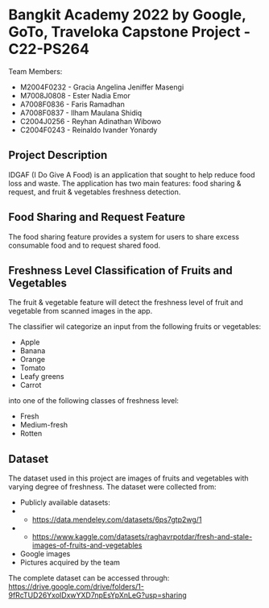 
# **Bangkit Academy 2022 by Google, GoTo, Traveloka** Capstone Project - C22-PS264

Team Members:
* M2004F0232 - Gracia Angelina Jeniffer Masengi
* M7008J0808 - Ester Nadia Emor
* A7008F0836 - Faris Ramadhan 
* A7008F0837 - Ilham Maulana Shidiq
* C2004J0256 - Reyhan Adinathan Wibowo
* C2004F0243 - Reinaldo Ivander Yonardy

## Project Description
IDGAF (I Do Give A Food) is an application that sought to help reduce food loss and waste. The application has two main features: food sharing & request, and fruit & vegetables freshness detection.

## Food Sharing and Request Feature
The food sharing feature provides a system for users to share excess consumable food and to request shared food.

## Freshness Level Classification of Fruits and Vegetables
The fruit & vegetable feature will detect the freshness level of fruit and vegetable from scanned images in the app.

The classifier wil categorize an input from the following fruits or vegetables:
* Apple
* Banana
* Orange
* Tomato
* Leafy greens
* Carrot

into one of the following classes of freshness level:
* Fresh
* Medium-fresh
* Rotten

## Dataset
The dataset used in this project are images of fruits and vegetables with varying degree of freshness. The dataset were collected from:
* Publicly available datasets:
* * https://data.mendeley.com/datasets/6ps7gtp2wg/1
* * https://www.kaggle.com/datasets/raghavrpotdar/fresh-and-stale-images-of-fruits-and-vegetables
* Google images
* Pictures acquired by the team

The complete dataset can be accessed through: <br>
https://drive.google.com/drive/folders/1-9fRcTUD26YxoIDxwYXD7npEsYpXnLeG?usp=sharing
